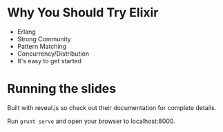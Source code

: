 # Why You Should Try Elixir

- Erlang
- Strong Community
- Pattern Matching
- Concurrency/Distribution
- It's easy to get started

# Running the slides

Built with reveal.js so check out their documentation for complete details.

Run `grunt serve` and open your browser to localhost:8000.

